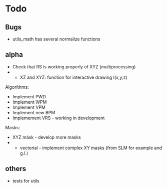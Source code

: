 # Todo

## Bugs
* utils_math has several normalize functions




## alpha
* Check that RS is working properly of XYZ (multiprocessing)
* * XZ and  XYZ: function for interactive drawing I(x,y;z)

Algorithms:
* Implement PWD
* Implement WPM
* Implement VPM
* Implement new BPM
* Implemement VRS - working in development


Masks:
  * XYZ másk - develop more masks
* * vectorial - implement complex XY masks (from SLM for example and g.l.)

## others

* tests for utils
